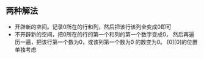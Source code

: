 ## 两种解法
- 开辟新的空间。记录0所在的行和列，然后把该行该列全变成0即可  
- 不开辟新的空间，把0所在的行的第一个和列的第一个数字变成0， 然后再遍历一遍，把该行第一个数为0，或该列第一个数为0 的数变为0。
[0][0]的位置单独考虑